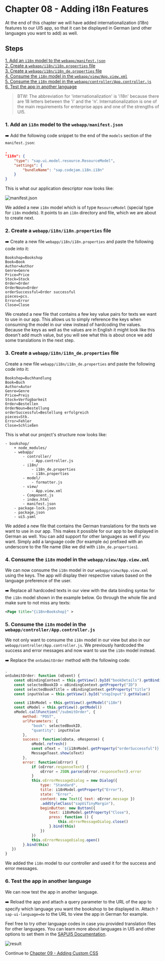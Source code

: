 # Chapter 08 - Adding i18n Features

At the end of this chapter we will have added internationalization (i18n) features to our UI5 app, so that it can be displayed in German (and other languages you want to add) as well.

## Steps

[1. Add an `i18n` model to the `webapp/manifest.json`](#1-add-an-i18n-model-to-the-webappmanifestjson)<br>
[2. Create a `webapp/i18n/i18n.properties` file](#2-create-a-webappi18ni18nproperties-file)<br>
[3. Create a `webapp/i18n/i18n_de.properties` file](#3-create-a-webappi18ni18n_deproperties-file)<br>
[4. Consume the `i18n` model in the `webapp/view/App.view.xml`](#4-consume-the-i18n-model-in-the-webappviewappviewxml)<br>
[5. Consume the `i18n` model in the `webapp/controller/App.controller.js`](#5-consume-the-i18n-model-in-the-webappcontrollerappcontrollerjs)<br>
[6. Test the app in another language](#6-test-the-app-in-another-language)<br>

> BTW: The abbreviation for 'internationalization' is 'i18n' because there are 18 letters between the 'i' and the 'n'. Internationalization is one of the main requirements for enterprise apps and one of the strengths of UI5.

### 1. Add an `i18n` model to the `webapp/manifest.json`

➡️ Add the following code snippet to the end of the `models` section of the `manifest.json`:

```json
,
"i18n": {
    "type": "sap.ui.model.resource.ResourceModel",
    "settings": {
        "bundleName": "sap.codejam.i18n.i18n"
    }
}
```

This is what our application descriptor now looks like:

![manifest.json](manifest.png#border)

We added a new `i18n` model which is of type `ResourceModel` (special type for `i18n` models). It points to an `i18n` directory and file, which we are about to create next.

### 2. Create a `webapp/i18n/i18n.properties` file

➡️ Create a new file `webapp/i18n/i18n.properties` and paste the following code into it:

```properties
Bookshop=Bookshop
Book=Book
Author=Author
Genre=Genre
Price=Price
Stock=Stock
Order=Order
OrderNoun=Order
orderSuccessful=Order successful
pieces=pcs.
Error=Error
Close=Close
```

We created a new file that contains a few key value pairs for texts we want to use in our app. This allows us to simply reference the keys when consuming the model in our view instead of hardcoding the values. Because the keys as well as the values are in English it might look like this doesn't add much value, but you will see what this is about once we add some translations in the next step.

### 3. Create a `webapp/i18n/i18n_de.properties` file

Create a new file `webapp/i18n/i18n_de.properties` and paste the following code into it:

```properties
Bookshop=Buchhandlung
Book=Buch
Author=Autor
Genre=Genre
Price=Preis
Stock=Verfügbarkeit
Order=Bestellen
OrderNoun=Bestellung
orderSuccessful=Bestellung erfolgreich
pieces=Stk.
Error=Fehler
Close=Schließen
```

This is what our project's structure now looks like:

```text
- bookshop/
    + node_modules/
    - webapp/
        - controller/
            - App.controller.js
        - i18n/
            - i18n_de.properties
            - i18n.properties
        - model/
            - formatter.js
        - view/
            - App.view.xml
        - Component.js
        - index.html
        - manifest.json
    - package-lock.json
    - package.json
    - ui5.yaml
```

We added a new file that contains the German translations for the texts we want to use in our app. This makes it possible for our app to be displayed in German as well. You can add support for other languages as well if you want. Simply add a language code (for example `de`) prefixed with an underscore to the file name (like we did with `i18n_de.properties`).

### 4. Consume the `i18n` model in the `webapp/view/App.view.xml`

We can now consume the `i18n` model in our `webapp/view/App.view.xml` using the keys. The app will display their respective values based on the language preference of the user.

➡️ Replace all hardcoded texts in our view with the data binding syntax for the `i18n` model shown in the example below. Go through the whole file and make sure to not miss any texts:

```xml
<Page title="{i18n>Bookshop}" >
```

### 5. Consume the `i18n` model in the `webapp/controller/App.controller.js`

We not only want to consume the `i18n` model in our view but also in our `webapp/controller/App.controller.js`. We previously hardcoded the success and error messages and now want to use the `i18n` model instead.

➡️ Replace the `onSubmitOrder` method with the following code:

```javascript
,
onSubmitOrder: function (oEvent) {
    const oBindingContext = this.getView().byId("bookDetails").getBindingContext()
    const selectedBookID = oBindingContext.getProperty("ID")
    const selectedBookTitle = oBindingContext.getProperty("title")
    const inputValue = this.getView().byId("stepInput").getValue()

    const i18nModel = this.getView().getModel("i18n")
    const oModel = this.getView().getModel()
    oModel.callFunction("/submitOrder", {
        method: "POST",
        urlParameters: {
            "book": selectedBookID,
            "quantity": inputValue
        },
        success: function(oData, oResponse) {
            oModel.refresh()
            const oText = `${i18nModel.getProperty("orderSuccessful")} (${selectedBookTitle}, ${inputValue} ${i18nModel.getProperty("pieces")})`
            MessageToast.show(oText)
        },
        error: function(oError) {
            if (oError.responseText) {
                oError = JSON.parse(oError.responseText).error
            }
            this.oErrorMessageDialog = new Dialog({
                type: "Standard",
                title: i18nModel.getProperty("Error"),
                state: "Error",
                content: new Text({ text: oError.message })
                .addStyleClass("sapUiTinyMargin"),
                beginButton: new Button({
                    text: i18nModel.getProperty("Close"),
                    press: function () {
                        this.oErrorMessageDialog.close()
                    }.bind(this)
                })
            })
            this.oErrorMessageDialog.open()
        }.bind(this)
   })
}
```

We added the `i18n` model to our controller and used it for the success and error messages.

### 6. Test the app in another language

We can now test the app in another language.

➡️ Reload the app and attach a query parameter to the URL of the app to specify which language you want the bookshop to be displayed in. Attach `?sap-ui-language=de` to the URL to view the app in German for example.

Feel free to try other language codes in case you provided translation files for other languages. You can learn more about languages in UI5 and other options to set them in the [SAPUI5 Documentation](https://sapui5.hana.ondemand.com/#/topic/91f21f176f4d1014b6dd926db0e91070).

![result](result.png#border)

Continue to [Chapter 09 - Adding Custom CSS](/chapters/09-custom-css/)

